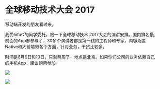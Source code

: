 # 全球移动技术大会 2017

移动端开发的朋友看过来。

我受InfoQ的同学委托，贴一下全球移动技术 2017大会的演讲安排。国内排名最前面的App都参与了，30多个演讲者都是第一线的工程师和专家，内容涵盖Native和大前端的各个方面，针对业务，干货比较多。

时间是6月9日和10日，只剩两周了，地点是北京。如果你们公司的业务依赖自己的手机App，建议购票参加。

![](http://www.ruanyifeng.com/blogimg/asset/2017/GMTC%E5%85%A8%E7%90%83%E7%A7%BB%E5%8A%A8%E6%8A%80%E6%9C%AF%E5%A4%A7%E4%BC%9A2017-6-9.png)

![](http://www.ruanyifeng.com/blogimg/asset/2017/GMTC%E5%85%A8%E7%90%83%E7%A7%BB%E5%8A%A8%E6%8A%80%E6%9C%AF%E5%A4%A7%E4%BC%9A2017-6-10.png)

